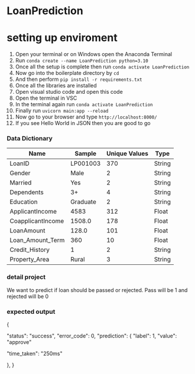 # LoanPrediction

# setting up enviroment
1. Open your terminal or on Windows open the Anaconda Terminal
2. Run `conda create --name LoanPrediction python=3.10`
3. Once all the setup is complete then run `conda activate LoanPrediction`
4. Now go into the boilerplate directory by `cd`
5. And then perform `pip install -r requirements.txt`
6. Once all the libraries are installed
7. Open visual studio code and open this code
8. Open the terminal in VSC
9. In the terminal again run `conda activate LoanPrediction`
10. Finally run `uvicorn main:app --reload`
11. Now go to your browser and type `http://localhost:8000/`
12. If you see Hello World in JSON then you are good to go

### Data Dictionary

|Name|Sample|Unique Values|Type|
|----|------|-------------|----|
|LoanID|LP001003|370|String|
|Gender|Male|2|String|
|Married|Yes|2|String|
|Dependents|3+|4|String|
|Education|Graduate|2|String|
|ApplicantIncome|4583|312|Float|
|CoapplicantIncome|1508.0|178|Float|
|LoanAmount|128.0|101|Float|
|Loan_Amount_Term|360|10|Float|
|Credit_History|1|2|String|
|Property_Area|Rural|3|String|

### detail project
We want to predict if loan should be passed or rejected. Pass will be 1 and rejected will be 0

### expected output

{

"status": "success",
"error_code": 0,
"prediction": {
"label": 1,
"value": "approve"

"time_taken": "250ms"

},
}


